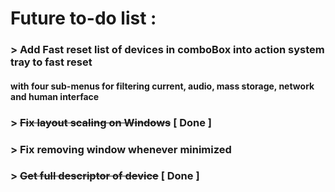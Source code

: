 # Future to-do list :

### > Add Fast reset list of devices in comboBox into action system tray to fast reset
#### with four sub-menus for filtering current, audio, mass storage, network and human interface
### > ~~Fix layout scaling on Windows~~ **[ Done ]**
### > Fix removing window whenever minimized
### > ~~Get full descriptor of device~~ **[ Done ]**
